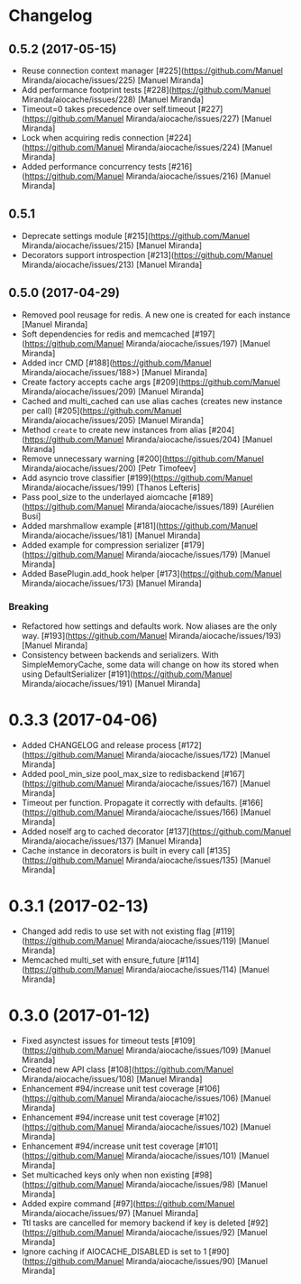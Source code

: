 # Changelog


## 0.5.2 (2017-05-15)
* Reuse connection context manager [#225](https://github.com/Manuel Miranda/aiocache/issues/225) [Manuel Miranda]
* Add performance footprint tests [#228](https://github.com/Manuel Miranda/aiocache/issues/228) [Manuel Miranda]
* Timeout=0 takes precedence over self.timeout [#227](https://github.com/Manuel Miranda/aiocache/issues/227) [Manuel Miranda]
* Lock when acquiring redis connection [#224](https://github.com/Manuel Miranda/aiocache/issues/224) [Manuel Miranda]
* Added performance concurrency tests [#216](https://github.com/Manuel Miranda/aiocache/issues/216) [Manuel Miranda]


## 0.5.1

* Deprecate settings module [#215](https://github.com/Manuel Miranda/aiocache/issues/215) [Manuel Miranda]
* Decorators support introspection [#213](https://github.com/Manuel Miranda/aiocache/issues/213) [Manuel Miranda]


## 0.5.0 (2017-04-29)

* Removed pool reusage for redis. A new one
  is created for each instance [Manuel Miranda]
* Soft dependencies for redis and memcached [#197](https://github.com/Manuel Miranda/aiocache/issues/197) [Manuel Miranda]
* Added incr CMD [#188](https://github.com/Manuel Miranda/aiocache/issues/188>) [Manuel
  Miranda]
* Create factory accepts cache args [#209](https://github.com/Manuel Miranda/aiocache/issues/209) [Manuel Miranda]
* Cached and multi_cached can use alias caches (creates new instance per call) [#205](https://github.com/Manuel Miranda/aiocache/issues/205) [Manuel Miranda]
* Method ``create`` to create new instances from alias [#204](https://github.com/Manuel Miranda/aiocache/issues/204) [Manuel Miranda]
* Remove unnecessary warning [#200](https://github.com/Manuel Miranda/aiocache/issues/200) [Petr Timofeev]
* Add asyncio trove classifier [#199](https://github.com/Manuel Miranda/aiocache/issues/199) [Thanos Lefteris]
* Pass pool_size to the underlayed aiomcache [#189](https://github.com/Manuel Miranda/aiocache/issues/189) [Aurélien Busi]
* Added marshmallow example [#181](https://github.com/Manuel Miranda/aiocache/issues/181) [Manuel Miranda]
* Added example for compression serializer [#179](https://github.com/Manuel Miranda/aiocache/issues/179) [Manuel Miranda]
* Added BasePlugin.add_hook helper [#173](https://github.com/Manuel Miranda/aiocache/issues/173) [Manuel Miranda]

### Breaking

* Refactored how settings and defaults work. Now
  aliases are the only way. [#193](https://github.com/Manuel Miranda/aiocache/issues/193) [Manuel Miranda]
* Consistency between backends and serializers. With
  SimpleMemoryCache, some data will change on how its stored
  when using DefaultSerializer [#191](https://github.com/Manuel Miranda/aiocache/issues/191) [Manuel Miranda]


# 0.3.3 (2017-04-06)

* Added CHANGELOG and release process [#172](https://github.com/Manuel Miranda/aiocache/issues/172) [Manuel Miranda]
* Added pool_min_size pool_max_size to redisbackend [#167](https://github.com/Manuel Miranda/aiocache/issues/167) [Manuel Miranda]
* Timeout per function. Propagate it correctly with defaults. [#166](https://github.com/Manuel Miranda/aiocache/issues/166) [Manuel Miranda]
* Added noself arg to cached decorator [#137](https://github.com/Manuel Miranda/aiocache/issues/137) [Manuel Miranda]
* Cache instance in decorators is built in every call [#135](https://github.com/Manuel Miranda/aiocache/issues/135) [Manuel Miranda]


# 0.3.1 (2017-02-13)

* Changed add redis to use set with not existing flag [#119](https://github.com/Manuel Miranda/aiocache/issues/119) [Manuel Miranda]
* Memcached multi_set with ensure_future [#114](https://github.com/Manuel Miranda/aiocache/issues/114) [Manuel Miranda]


# 0.3.0 (2017-01-12)

* Fixed asynctest issues for timeout tests [#109](https://github.com/Manuel Miranda/aiocache/issues/109) [Manuel Miranda]
* Created new API class [#108](https://github.com/Manuel Miranda/aiocache/issues/108)
  [Manuel Miranda]
* Enhancement #94/increase unit test coverage [#106](https://github.com/Manuel Miranda/aiocache/issues/106) [Manuel Miranda]
* Enhancement #94/increase unit test coverage [#102](https://github.com/Manuel Miranda/aiocache/issues/102) [Manuel Miranda]
* Enhancement #94/increase unit test coverage [#101](https://github.com/Manuel Miranda/aiocache/issues/101) [Manuel Miranda]
* Set multicached keys only when non existing [#98](https://github.com/Manuel Miranda/aiocache/issues/98) [Manuel Miranda]
* Added expire command [#97](https://github.com/Manuel Miranda/aiocache/issues/97) [Manuel Miranda]
* Ttl tasks are cancelled for memory backend if key is deleted [#92](https://github.com/Manuel Miranda/aiocache/issues/92) [Manuel Miranda]
* Ignore caching if AIOCACHE_DISABLED is set to 1 [#90](https://github.com/Manuel Miranda/aiocache/issues/90) [Manuel Miranda]
